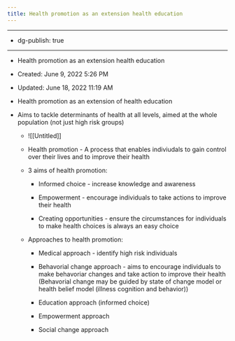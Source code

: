 ```yaml
---
title: Health promotion as an extension health education
---
```


- --

- dg-publish: true

- --

- Health promotion as an extension health education

- Created: June 9, 2022 5:26 PM

- Updated: June 18, 2022 11:19 AM

- Health promotion as an extension of health education

- Aims to tackle determinants of health at all levels, aimed at the whole population (not just high risk groups)
	 - ![[Untitled]]

	 - Health promotion - A process that enables indiviudals to gain control over their lives and to improve their health

	 - 3 aims of health promotion:
		 - Informed choice - increase knowledge and awareness

		 - Empowerment - encourage individuals to take actions to improve their health

		 - Creating opportunities - ensure the circumstances for individuals to make health choices is always an easy choice

	 - Approaches to health promotion:
		 - Medical approach - identify high risk individuals

		 - Behavorial change approach - aims to encourage individuals to make behavoriar changes and take action to improve their health (Behavorial change may be guided by state of change model or health belief model (illness cognition and behavior))

		 - Education approach (informed choice)

		 - Empowerment approach

		 - Social change approach
